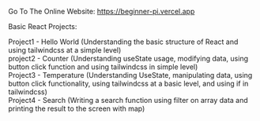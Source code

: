 Go To The Online Website: https://beginner-pi.vercel.app

Basic React Projects:

Project1 - Hello World (Understanding the basic structure of React and using tailwindcss at a simple level)<br/>
project2 - Counter (Understanding useState usage, modifying data, using button click function and using tailwindcss in simple level)</br>
Project3 - Temperature (Understanding UseState, manipulating data, using button click functionality, using tailwindcss at a basic level, and using if in tailwindcss)<br/>
Project4 - Search (Writing a search function using filter on array data and printing the result to the screen with map)
